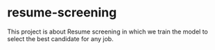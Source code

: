 # resume-screening
This project is about Resume screening in which we train the model to select the best candidate for any job. 
